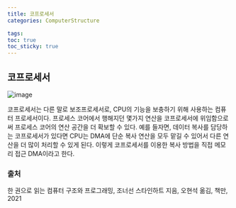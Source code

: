```yaml
---
title: 코프로세서
categories: ComputerStructure

tags: 
toc: true
toc_sticky: true
---
```


## 코프로세서

![image](https://user-images.githubusercontent.com/96677719/151902453-40ac9b1d-739e-40ee-a0d1-f818fb60379a.png)

코프로세서는 다른 말로 보조프로세서로, CPU의 기능을 보충하기 위해 사용하는 컴퓨터 프로세서이다. 프로세스 코어에서 행해지던 몇가지 연산을 코프로세서에 위임함으로써 프로세스 코어의 연산 공간을 더 확보할 수 있다. 예를 들자면, 데이터 복사를 담당하는 코프로세서가 있다면 CPU는 DMA에 단순 복사 연산을 모두 맡길 수 있어서 다른 연산을 더 많이 처리할 수 있게 된다. 이렇게 코프로세서를 이용한 복사 방법을 직접 메모리 접근 DMA이라고 한다. 

### 출처
한 권으로 읽는 컴퓨터 구조와 프로그래밍, 조너선 스타인하트 지음, 오현석 옮김, 책만, 2021
